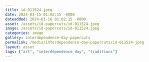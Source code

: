 ```yaml
---
title: id-011524.jpeg
date: 2024-01-15 01:02:15 -0800
dateadded: 2024-01-16 01:02:15 -0800
asset: /assets/id-papercuts/id-011524.jpeg
image: /assets/id-papercuts/id-011524.jpeg
categories: image
gallery: interdependence-day-papercuts
permalink: /media/interdependence-day-papercuts/id-011524-jpeg
layout: asset
tags: ["art", "interdependence day", "traditions"]
--- 
```


